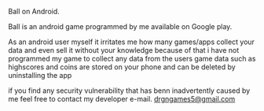 Ball on Android.

Ball is an android game programmed by me available on Google play.

As an android user myself it irritates me how many games/apps collect your data and even sell it without your knowledge
because of that i have not programmed my game to collect any data from the users game data such as highscores and coins are stored on your phone 
and can be deleted by uninstalling the app

if you find any security vulnerability that has benn inadvertently caused by me feel free to contact my developer e-mail.
drgngames5@gmail.com



